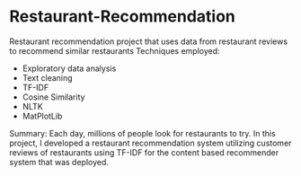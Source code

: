 # Restaurant-Recommendation
Restaurant recommendation project that uses data from restaurant reviews to recommend similar restaurants
Techniques employed:
- Exploratory data analysis
- Text cleaning
- TF-IDF
- Cosine Similarity
- NLTK
- MatPlotLib

Summary:
Each day, millions of people look for restaurants to try. In this project, I developed a restaurant recommendation system utilizing customer reviews of restaurants using TF-IDF for the content based recommender system that was deployed. 
